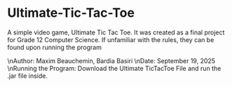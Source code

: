 # Ultimate-Tic-Tac-Toe
A simple video game, Ultimate Tic Tac Toe. It was created as a final project for Grade 12 Computer Science. If unfamiliar with the rules, they can be found upon running the program

\nAuthor: Maxim Beauchemin, Bardia Basiri
\nDate: September 19, 2025
\nRunning the Program: Download the Ultimate TicTacToe File and run the .jar file inside.
